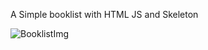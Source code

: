 A Simple booklist with  HTML JS and Skeleton 



![BooklistImg](https://user-images.githubusercontent.com/67004480/111853704-0e779000-8914-11eb-93e3-5adba7d3ea3b.JPG)
